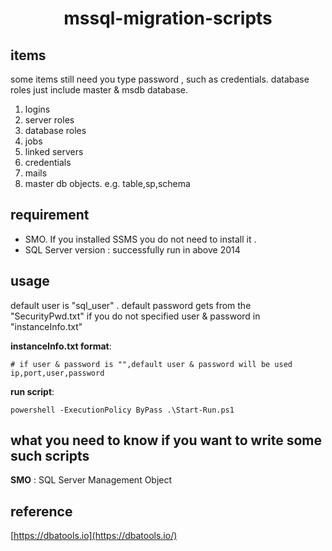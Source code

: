 <h1 align="center">mssql-migration-scripts</h1> 
 

## items

some items still need you type password , such as credentials.
database roles just include master & msdb database.

1. logins
2. server roles
3. database roles
4. jobs
5. linked servers
6. credentials
7. mails
8. master db objects. e.g. table,sp,schema

## requirement

- SMO. If you installed SSMS you do not need to install it .
- SQL Server version : successfully run in above 2014

## usage

default user is "sql_user" .
default password gets from the "SecurityPwd.txt" if you do not specified user & password in "instanceInfo.txt"

**instanceInfo.txt format**:
```
# if user & password is "",default user & password will be used
ip,port,user,password
```
**run script**:
```
powershell -ExecutionPolicy ByPass .\Start-Run.ps1
```

## what you need to know if you want to write some such scripts

**SMO** : SQL Server Management Object

## reference

[https://dbatools.io](https://dbatools.io/)
